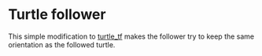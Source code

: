 # Turtle follower

This simple modification to [turtle_tf](http://wiki.ros.org/turtle_tf) makes the follower try to keep the same orientation as the followed turtle.
